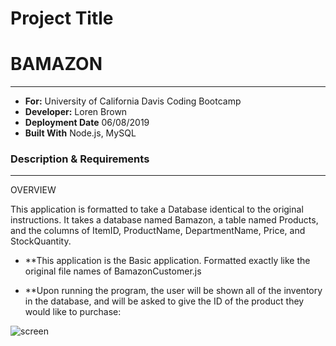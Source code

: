 # Project Title

# BAMAZON

---

- **For:** University of California Davis Coding Bootcamp
- **Developer:** Loren Brown
- **Deployment Date** 06/08/2019
- **Built With** Node.js, MySQL

### Description & Requirements

---

OVERVIEW

This application is formatted to take a Database identical to the original instructions. It takes a database named Bamazon, a table named Products, and the columns of ItemID, ProductName, DepartmentName, Price, and StockQuantity.

- **This application is the Basic application. Formatted exactly like the original file names of BamazonCustomer.js


 - **Upon running the program, the user will be shown all of the inventory in the database, and will be asked to give the ID of the product they would like to purchase:                
 
  ![screen](https://user-images.githubusercontent.com/47464812/59154884-40ff1400-8a31-11e9-9266-c1f45e1aecec.jpeg)


